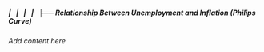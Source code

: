##### |   |   |   |   ├── Relationship Between Unemployment and Inflation (Philips Curve)

*Add content here*